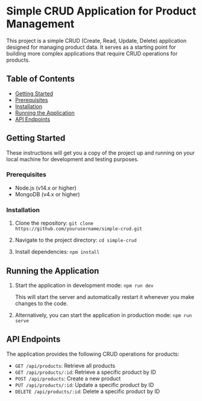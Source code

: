 # Simple CRUD Application for Product Management

This project is a simple CRUD (Create, Read, Update, Delete) application designed for managing product data. It serves as a starting point for building more complex applications that require CRUD operations for products.

## Table of Contents

- [Getting Started](#getting-started)
- [Prerequisites](#prerequisites)
- [Installation](#installation)
- [Running the Application](#running-the-application)
- [API Endpoints](#api-endpoints)

## Getting Started

These instructions will get you a copy of the project up and running on your local machine for development and testing purposes.

### Prerequisites

- Node.js (v14.x or higher)
- MongoDB (v4.x or higher)

### Installation

1. Clone the repository:
`git clone https://github.com/yourusername/simple-crud.git`
   
2. Navigate to the project directory:
`cd simple-crud`

3. Install dependencies:
`npm install`


## Running the Application

1. Start the application in development mode:
`npm run dev`

   This will start the server and automatically restart it whenever you make changes to the code.

2. Alternatively, you can start the application in production mode:
`npm run serve`


## API Endpoints

The application provides the following CRUD operations for products:

- `GET /api/products`: Retrieve all products
- `GET /api/products/:id`: Retrieve a specific product by ID
- `POST /api/products`: Create a new product
- `PUT /api/products/:id`: Update a specific product by ID
- `DELETE /api/products/:id`: Delete a specific product by ID


